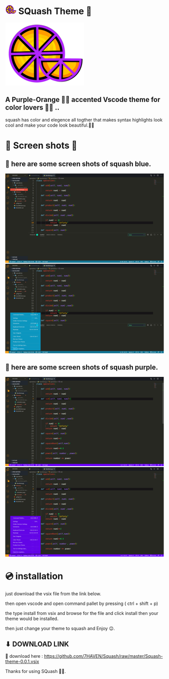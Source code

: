# <img src = "https://github.com/7HAVEN/Squash/blob/master/images/icons.png" width = "35" height = "30" >  SQuash Theme 🌈
<img src = "https://github.com/7HAVEN/Squash/blob/master/images/icons.png" width = "250" height = "200" >

## A Purple-Orange 🍊🍊 accented Vscode theme for color lovers 💜💜 .. 

squash has color and elegence all togther that makes syntax highlights look cool and make your code look beautiful.🌈🌈
 

# 📸 Screen shots 📸

## 💙 here are some screen shots of squash blue.





<img src="https://github.com/7HAVEN/Squash/blob/master/images/blue1.png">

<img src="https://github.com/7HAVEN/Squash/blob/master/images/blue2.png">

## 💜 here are some screen shots of squash purple.



<img src = "https://github.com/7HAVEN/Squash/blob/master/images/purple1.png">

<img src = "https://github.com/7HAVEN/Squash/blob/master/images/purple2.png">


# 💿 installation 

just download the vsix file from the link below.

then open vscode and open command pallet by pressing ( ctrl + shift + p) 

the type install from vsix and browse for the file and click install then your theme would be installed.

then just change your theme to squash and Enjoy 😉.


## ⬇ DOWNLOAD LINK 


🔽 download here  : https://github.com/7HAVEN/Squash/raw/master/Squash-theme-0.0.1.vsix

Thanks for using SQuash 🎉🎉.
